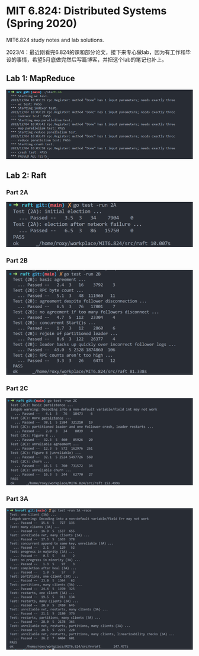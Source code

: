 # MIT 6.824: Distributed Systems (Spring 2020)
MIT6.824 study notes and lab solutions.

2023/4：最近刚看完6.824的课和部分论文，接下来专心做lab，因为有工作和毕设的事情，希望5月底做完然后写篇博客，并把这个lab的笔记也补上。

## Lab 1: MapReduce

![IMG](img/pass_lab1.png)

## Lab 2: Raft

### Part 2A

![IMG](img/pass_lab2a.png)

### Part 2B

![IMG](img/pass_lab2b.png)

### Part 2C

![IMG](img/pass_lab2c.png)

### Part 3A

![IMG](img/pass_lab3a.png)
